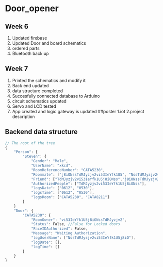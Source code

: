 # Door_opener

## Week 6
1. Updated firebase
2. Updated Door and board schematics
3. ordered parts
4. Bluetooth back up

## Week 7
1. Printed the schematics and modify it
2. Back end updated
3. data structure completed
4. Succesfully connected database to Arduino
5. circuit schematics updated
6. Servo and LCD tested
7. App created and logic gateway is updated
##poster
1.iot
2.project description
## Backend data structure
```javascript
// The root of the tree
{
    "Person": {
        "Steven": {
            "Gender": "Male",
            "UserName": "xkcd",
            "RoomReferenceNumber": "CATA5230",
            "Roommate": ["j8iONssTdMJyzjv2vi53IeYfk1U5", "NssTdMJyzjv2vi53IeYfk1U5j8iO"],
            "Friend": ["TdMJyzjv2vi53IeYfk1U5j8iONss","j8iONssTdMJyzjv2vi53IeYfk1U5", "NssTdMJyzjv2vi53IeYfk1U5j8iO"],
            "AuthorizedPeople": ["TdMJyzjv2vi53IeYfk1U5j8iONss"],
            "logsDate": ["0612", "0530"],
            "logsTime": ["0612", "0530"],
            "logsRoom": ["CATA5230", "CATA8211"]
        }
    }
    "Door": {
        "CATA5230": {
            "RoomOwner": "vi53IeYfk1U5j8iONssTdMJyzjv2",
            "Status": False, //False for Locked doors
            "FaceIDAuthorized": False,
            "Message": "Waiting Authorization",
            "logUserName": ["NssTdMJyzjv2vi53IeYfk1U5j8iO"],
            "logDate": [],
            "logTime": []
        }
    }
}
```
